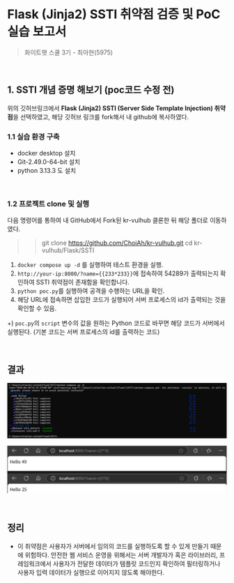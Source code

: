 # Flask (Jinja2) SSTI 취약점 검증 및 PoC 실습 보고서
> 화이트햇 스쿨 3기 - 최아현(5975)

<br/>

## 1. SSTI 개념 증명 해보기 (poc코드 수정 전)

위의 깃허브링크에서 **Flask (Jinja2) SSTI (Server Side Template Injection) 취약점**을 선택하였고, 해당 깃허브 링크를 fork해서 내 github에 복사하였다.

### 1.1 실습 환경 구축

- docker desktop 설치
- Git-2.49.0-64-bit 설치
- python 3.13.3 도 설치
  
<br/>

### 1.2 프로젝트 clone 및 실행
다음 명령어를 통하여 내 GitHub에서 Fork된 kr-vulhub 클론한 뒤 해당 폴더로 이동하였다.
>> git clone https://github.com/ChoiAh/kr-vulhub.git
>> cd kr-vulhub/Flask/SSTI

1. `docker compose up -d` 를 실행하여 테스트 환경을 실행.
2. `http://your-ip:8000/?name={{233*233}}`에 접속하여 54289가 출력되는지 확인하여 SSTI 취약점이 존재함을 확인합니다.
3. `python poc.py`를 실행하여 공격을 수행하는 URL을 확인.
4. 해당 URL에 접속하면 삽입한 코드가 실행되어 서버 프로세스의 id가 출력되는 것을 확인할 수 있음.

+) `poc.py`의 `script` 변수의 값을 원하는 Python 코드로 바꾸면 해당 코드가 서버에서 실행된다.
(기본 코드는 서버 프로세스의 id를 출력하는 코드)

<br/>

## 결과

![poc 실행 이미지](./1.png)

![서버로부터 받은 반환값](./2.png)

<br/>

## 정리

- 이 취약점은 사용자가 서버에서 임의의 코드를 실행하도록 할 수 있게 만들기 때문에 위험하다. 안전한 웹 서비스 운영을 위해서는 서버 개발자가 혹은 라이브러리, 프레임워크에서 사용자가 전달한 데이터가 템플릿 코드인지 확인하여 필터링하거나 사용자 입력 데이터가 실행으로 이어지지 않도록 해야한다.
